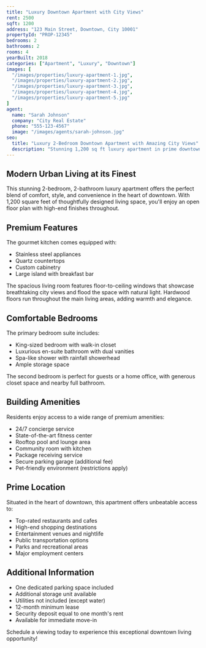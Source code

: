 ```yaml
---
title: "Luxury Downtown Apartment with City Views"
rent: 2500
sqft: 1200
address: "123 Main Street, Downtown, City 10001"
propertyId: "PROP-12345"
bedrooms: 2
bathrooms: 2
rooms: 4
yearBuilt: 2018
categories: ["Apartment", "Luxury", "Downtown"]
images: [
  "/images/properties/luxury-apartment-1.jpg",
  "/images/properties/luxury-apartment-2.jpg",
  "/images/properties/luxury-apartment-3.jpg",
  "/images/properties/luxury-apartment-4.jpg",
  "/images/properties/luxury-apartment-5.jpg"
]
agent:
  name: "Sarah Johnson"
  company: "City Real Estate"
  phone: "555-123-4567"
  image: "/images/agents/sarah-johnson.jpg"
seo:
  title: "Luxury 2-Bedroom Downtown Apartment with Amazing City Views"
  description: "Stunning 1,200 sq ft luxury apartment in prime downtown location with modern amenities, 2 bedrooms, 2 bathrooms, and breathtaking city views."
---
```


## Modern Urban Living at its Finest

This stunning 2-bedroom, 2-bathroom luxury apartment offers the perfect blend of comfort, style, and convenience in the heart of downtown. With 1,200 square feet of thoughtfully designed living space, you'll enjoy an open floor plan with high-end finishes throughout.

## Premium Features

The gourmet kitchen comes equipped with:

- Stainless steel appliances
- Quartz countertops
- Custom cabinetry
- Large island with breakfast bar

The spacious living room features floor-to-ceiling windows that showcase breathtaking city views and flood the space with natural light. Hardwood floors run throughout the main living areas, adding warmth and elegance.

## Comfortable Bedrooms

The primary bedroom suite includes:

- King-sized bedroom with walk-in closet
- Luxurious en-suite bathroom with dual vanities
- Spa-like shower with rainfall showerhead
- Ample storage space

The second bedroom is perfect for guests or a home office, with generous closet space and nearby full bathroom.

## Building Amenities

Residents enjoy access to a wide range of premium amenities:

- 24/7 concierge service
- State-of-the-art fitness center
- Rooftop pool and lounge area
- Community room with kitchen
- Package receiving service
- Secure parking garage (additional fee)
- Pet-friendly environment (restrictions apply)

## Prime Location

Situated in the heart of downtown, this apartment offers unbeatable access to:

- Top-rated restaurants and cafes
- High-end shopping destinations
- Entertainment venues and nightlife
- Public transportation options
- Parks and recreational areas
- Major employment centers

## Additional Information

- One dedicated parking space included
- Additional storage unit available
- Utilities not included (except water)
- 12-month minimum lease
- Security deposit equal to one month's rent
- Available for immediate move-in

Schedule a viewing today to experience this exceptional downtown living opportunity!
